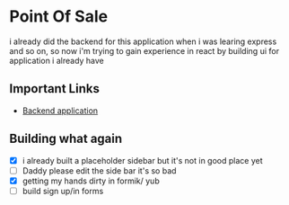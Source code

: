 # Point Of Sale
i already did the backend for this application when i was learing express and so on, so now i'm trying to gain experience in react by building ui for application i already have

## Important Links
- [Backend application](https://github.com/nagy-nabil/POS) 

## Building what again
- [x] i already built a placeholder sidebar but it's not in good place yet
- [ ] Daddy please edit the side bar it's so bad
- [x] getting my hands dirty in formik/ yub
- [ ] build sign up/in forms
